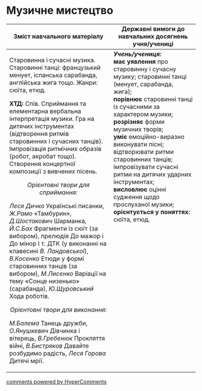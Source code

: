 <div id="hypercomments_widget" class="js-hypercomments-widget invisible"></div>

Музичне мистецтво
=============================================

<table>
  <tr>
    <td width="55%" align="center"><b>Зміст навчального матеріалу</b></td>
    <td width="45%" align="center"><b>Державні вимоги до навчальних досягнень учня/учениці</b></td>
  </tr>
<tbody>
  <tr>
    <td width="55%" style="vertical-align:top !important;">
<p>Старовинна і сучасні музика. Старовинні танці: французький менует, іспанська сарабанда, англійська жига тощо. Жанри: сюїта, етюд.</p>  
<p><b>ХТД:</b> Спів. Сприймання та елементарна вербальна інтерпретація музики. Гра на дитячих інструментах (відтворення ритмів старовинних і сучасних танців). Імпровізація ритмічних образів (робот, акробат тощо). Створення концертної композиції з вивчених пісень.</p>
<center><i>Орієнтовні твори для сприймання:</i></center>
<p><i>Леся Дичко</i> Українські писанки, <i>Ж.Рамо</i> «Тамбурин», <i>Д.Шостакович</i> Шарманка, <i>Й.С.Бах</i> Фрагменти із сюїт  (за вибором), прелюдія До мажор і До мінор І т. ДТК (у виконанні на клавесині <i>В. Ландовської</i>), <i>В.Косенко</i> Етюди у формі старовинних танців (за вибором), <i>М.Лисенко</i>  Варіації на тему «Сонце низенько» (сарабанда), <i>Ю.Щуровський</i> Хода роботів.</p>
<center><i>Орієнтовні твори для виконання:</i></center>
<p><i>М.Балема</i> Танець дружби, <i>О.Янушкевич</i> Дівчинка і вітерець, <i>В.Гребенюк</i>  Прокляття війні, <i>В.Бистряков</i> Давайте розбудимо радість, <i>Леся Горова</i> Дитячі мрії.</p>
	</td>
<td width="45%" style="vertical-align:top !important;"><b><i>Учень/учениця:</i></b><br>
<b>має уявлення</b> про старовинну і сучасну музику; старовинні танці (менует, сарабанда, жига);<br>
<b>порівнює</b> старовинні танці із сучасними за характером музики;<br>
<b>розрізняє</b> форми музичних творів;<br>
<b>уміє</b> емоційно-виразно виконувати пісні; відтворювати ритми старовинних танців; імпровізувати сучасні ритми на дитячих ударних інструментах;<br>
<b>висловлює</b> оцінні судження щодо прослуханої музики;<br>
<b>орієнтується у поняттях:</b> сюїта, етюд.<br>
</td>
	</tr>
</tbody>
</table>

<div class="js-hypercomments-container">
<a href="http://hypercomments.com" class="hc-link" title="comments widget">comments powered by HyperComments</a>
</div>